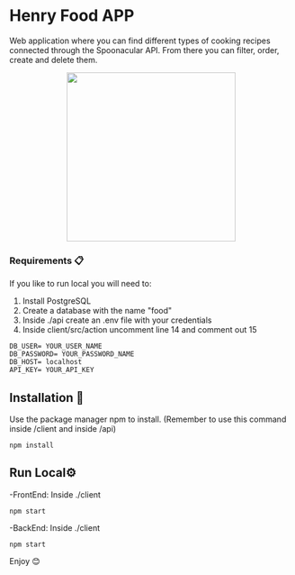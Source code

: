 # Henry Food APP

Web application where you can find different types of cooking recipes connected through the Spoonacular API. From there you can filter, order, create and delete them.   

<p align="center">
  <img height="300" src="./Henry Food Portada.png" />
</p>

### Requirements 📋

If you like to run local you will need to:
1. Install PostgreSQL
3. Create a database with the name "food"
4. Inside ./api create an .env file with your credentials
5. Inside client/src/action uncomment line 14 and comment out 15

```
DB_USER= YOUR_USER_NAME
DB_PASSWORD= YOUR_PASSWORD_NAME
DB_HOST= localhost
API_KEY= YOUR_API_KEY
```

## Installation 🔧

Use the package manager npm to install. (Remember to use this command inside /client and inside /api)

```
npm install 
```

## Run Local⚙️

-FrontEnd:
Inside ./client
```
npm start
```
-BackEnd:
Inside ./client
```
npm start
```
Enjoy 😊

